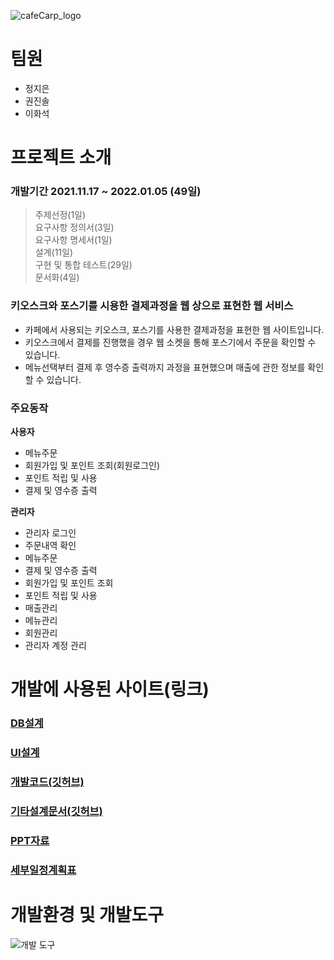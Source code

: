 ![cafeCarp_logo](https://user-images.githubusercontent.com/88276563/147342749-c69828ff-55d0-4282-813c-1377ad6fb198.png)


# 팀원
- 정지은
- 권진솔
- 이화석

# 프로젝트 소개

### 개발기간 2021.11.17 ~ 2022.01.05 (49일)
> 주제선정(1일)<br>
> 요구사항 정의서(3일)<br>
> 요구사항 명세서(1일)<br>
> 설계(11일)<br>
> 구현 및 통합 테스트(29일)<br>
> 문서화(4일)

### 키오스크와 포스기를 시용한 결제과정을 웹 상으로 표현한 웹 서비스
- 카페에서 사용되는 키오스크, 포스기를 사용한 결제과정을 표현한 웹 사이트입니다.
- 키오스크에서 결제를 진행했을 경우 웹 소켓을 통해 포스기에서 주문을 확인할 수 있습니다.
- 메뉴선택부터 결제 후 영수증 출력까지 과정을 표현했으며 매출에 관한 정보를 확인할 수 있습니다.

### 주요동작
**사용자**
- 메뉴주문
- 회원가입 및 포인트 조회(회원로그인)
- 포인트 적립 및 사용
- 결제 및 영수증 출력

**관리자**
- 관리자 로그인
- 주문내역 확인
- 메뉴주문
- 결제 및 영수증 출력
- 회원가입 및 포인트 조회
- 포인트 적립 및 사용
- 매출관리
- 메뉴관리
- 회원관리
- 관리자 계정 관리

# 개발에 사용된 사이트(링크)
### [DB설계](https://www.erdcloud.com/d/aQX5XH6FSpQ5boebz)
### [UI설계](https://ovenapp.io/view/o6qhI0UDdZZMsPge61fidf2eYWlOeL7D/)
### [개발코드(깃허브)](https://github.com/JinSolKwon/cafeKiosk-code-)
### [기타설계문서(깃허브)](https://github.com/JinSolKwon/cafeKiosk)
### [PPT자료](https://docs.google.com/presentation/d/1YpJmQV32lOIxAVv9igVgFp07jJFyp8jbgdyOlBOHsNg/edit#slide=id.p1)
### [세부일정계획표](https://docs.google.com/spreadsheets/d/1QmlWY-MhG9CwIqt_5TTt8NeKvUeNJZz743VhFsjidyg/edit?usp=drive_web&ouid=101429968988774976735)

# 개발환경 및 개발도구
![개발 도구](https://user-images.githubusercontent.com/88276563/148174892-34d447ba-0edd-489a-908a-0b6bda2b6d15.png)



